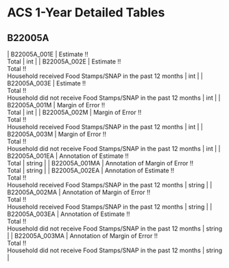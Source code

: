 # ACS 1-Year Detailed Tables

## B22005A

| B22005A_001E | Estimate !!<br>Total | int |
| B22005A_002E | Estimate !!<br>Total !!<br>Household received Food Stamps/SNAP in the past 12 months | int |
| B22005A_003E | Estimate !!<br>Total !!<br>Household did not receive Food Stamps/SNAP in the past 12 months | int |
| B22005A_001M | Margin of Error !!<br>Total | int |
| B22005A_002M | Margin of Error !!<br>Total !!<br>Household received Food Stamps/SNAP in the past 12 months | int |
| B22005A_003M | Margin of Error !!<br>Total !!<br>Household did not receive Food Stamps/SNAP in the past 12 months | int |
| B22005A_001EA | Annotation of Estimate !!<br>Total | string |
| B22005A_001MA | Annotation of Margin of Error !!<br>Total | string |
| B22005A_002EA | Annotation of Estimate !!<br>Total !!<br>Household received Food Stamps/SNAP in the past 12 months | string |
| B22005A_002MA | Annotation of Margin of Error !!<br>Total !!<br>Household received Food Stamps/SNAP in the past 12 months | string |
| B22005A_003EA | Annotation of Estimate !!<br>Total !!<br>Household did not receive Food Stamps/SNAP in the past 12 months | string |
| B22005A_003MA | Annotation of Margin of Error !!<br>Total !!<br>Household did not receive Food Stamps/SNAP in the past 12 months | string |

